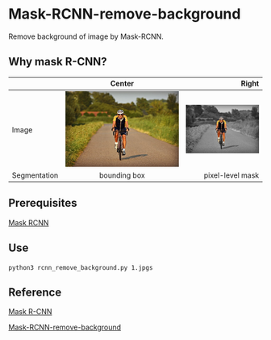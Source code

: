 # Mask-RCNN-remove-background
Remove background of image by Mask-RCNN.



## Why mask R-CNN?
|               | Center      | Right             |
|:--------------|:-----------:|------------------:|
|Image          |![img](/background_remove/images/biker_original.jpg)     |![img](/background_remove/images/biker_filtered.jpg)           |
|Segmentation   |bounding box |pixel-level mask   |


## Prerequisites
[Mask RCNN](https://github.com/matterport/Mask_RCNN)

## Use
```
python3 rcnn_remove_background.py 1.jpgs
```


## Reference
[Mask R-CNN](https://github.com/matterport/Mask_RCNN)

[Mask-RCNN-remove-background](https://github.com/jysh1214/Mask-RCNN-remove-background)
